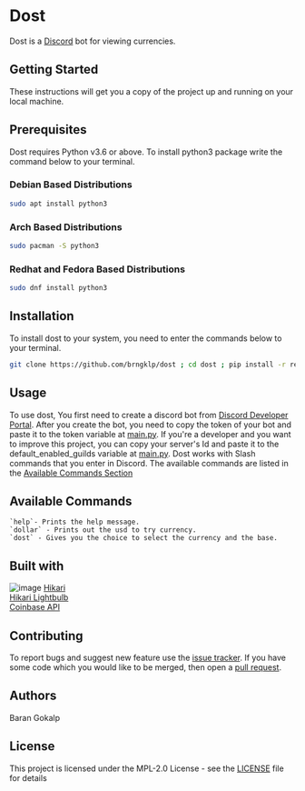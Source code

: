 # Dost
Dost is a [Discord](https://discord.com) bot for viewing currencies.

## Getting Started
These instructions will get you a copy of the project up and running on your local machine.

## Prerequisites
Dost requires Python v3.6 or above. To install python3 package write the command below to your terminal.
### Debian Based Distributions
```bash
sudo apt install python3
```
### Arch Based Distributions
```bash
sudo pacman -S python3
```
### Redhat and Fedora Based Distributions
```bash
sudo dnf install python3
```

## Installation
To install dost to your system, you need to enter the commands below to your terminal.
```bash
git clone https://github.com/brngklp/dost ; cd dost ; pip install -r requirements.txt ;
```

## Usage
To use dost, You first need to create a discord bot from [Discord Developer Portal](https://discord.com/developers/applications). After you create the bot, you need to copy the token of your bot and paste it to the token variable at [main.py](https://github.com/brngklp/dost/blob/main/src/main.py). If you're a developer and you want to improve this project, you can copy your server's Id and paste it to the default_enabled_guilds variable at [main.py](https://github.com/brngklp/dost/blob/main/src/main.py). Dost works with Slash commands that you enter in Discord. The available commands are listed in the [Available Commands Section](https://github.com/brngklp/dost/blob/main/README.md#available-commands)

## Available Commands
```
`help`- Prints the help message.
`dollar` - Prints out the usd to try currency.
`dost` - Gives you the choice to select the currency and the base.
```

## Built with
![image](https://img.shields.io/badge/Python-FFD43B?style=for-the-badge&logo=python&logoColor=darkgreen)
[Hikari](https://github.com/hikari-py/hikari)  
[Hikari Lightbulb](https://github.com/tandemdude/hikari-lightbulb)  
[Coinbase API](https://developers.coinbase.com/api/v2)

## Contributing
To report bugs and suggest new feature use the [issue tracker](https://github.com/brngklp/dost/issues). If you have some code which you would like to be merged, then open a [pull request](https://github.com/brngklp/dost/pulls).

## Authors
Baran Gokalp

## License
This project is licensed under the MPL-2.0 License - see the [LICENSE](https://github.com/brngklp/dost/blob/main/LICENSE) file for details
